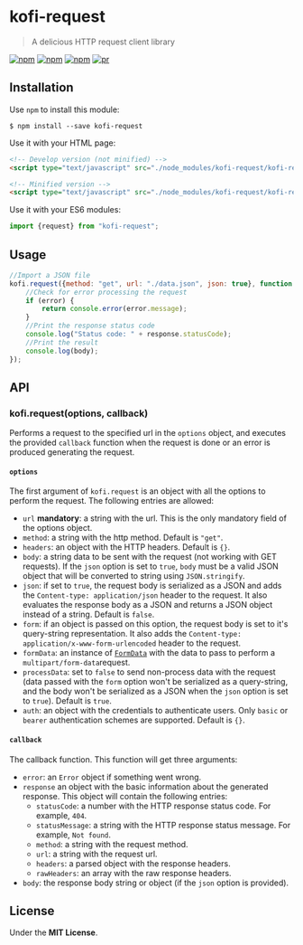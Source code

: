 # kofi-request 

> A delicious HTTP request client library

[![npm](https://img.shields.io/npm/v/kofi-request.svg?style=flat-square)](https://www.npmjs.com/package/kofi-request)
[![npm](https://img.shields.io/npm/dt/kofi-request.svg?style=flat-square)](https://www.npmjs.com/package/kofi-request)
[![npm](https://img.shields.io/npm/l/kofi-request.svg?style=flat-square)](https://github.com/jmjuanes/kofi)
[![pr](https://img.shields.io/badge/PRs-welcome-brightgreen.svg?style=flat-square)]()


## Installation 

Use `npm` to install this module: 

```
$ npm install --save kofi-request
```

Use it with your HTML page: 

```html
<!-- Develop version (not minified) -->
<script type="text/javascript" src="./node_modules/kofi-request/kofi-request.js"></script>

<!-- Minified version -->
<script type="text/javascript" src="./node_modules/kofi-request/kofi-request.min.js"></script>
```

Use it with your ES6 modules: 

```javascript
import {request} from "kofi-request";
```

## Usage

```javascript
//Import a JSON file
kofi.request({method: "get", url: "./data.json", json: true}, function (error, response, body){
    //Check for error processing the request 
    if (error) {
        return console.error(error.message);
    } 
    //Print the response status code
    console.log("Status code: " + response.statusCode);
    //Print the result
    console.log(body);
});
```


## API

### kofi.request(options, callback)

Performs a request to the specified url in the `options` object, and executes the provided `callback` function when the request is done or an error is produced generating the request.

#### `options`

The first argument of `kofi.request` is an object with all the options to perform the request. The following entries are allowed: 

- `url` **mandatory**: a string with the url. This is the only mandatory field of the options object.
- `method`: a string with the http method. Default is `"get"`.
- `headers`: an object with the HTTP headers. Default is `{}`.
- `body`: a string data to be sent with the request (not working with GET requests). If the `json` option is set to `true`, `body` must be a valid JSON object that will be converted to string using `JSON.stringify`.
- `json`: if set to `true`, the request body is serialized as a JSON and adds the `Content-type: application/json` header to the request. It also evaluates the response body as a JSON and returns a JSON object instead of a string. Default is `false`.
- `form`: if an object is passed on this option, the request body is set to it's query-string representation. It also adds the `Content-type: application/x-www-form-urlencoded` header to the request.
- `formData`: an instance of [`FormData`](https://developer.mozilla.org/en-US/docs/Web/API/FormData) with the data to pass to perform a `multipart/form-data`request. 
- `processData`: set to `false` to send non-process data with the request (data passed with the `form` option won't be serialized as a query-string, and the body won't be serialized as a JSON when the `json` option is set to `true`). Default is `true`.
- `auth`: an object with the credentials to authenticate users. Only `basic` or `bearer` authentication schemes are supported. Default is `{}`. 

#### `callback` 

The callback function. This function will get three arguments: 

- `error`: an `Error` object if something went wrong.
- `response` an object with the basic information about the generated response. This object will contain the following entries: 
  - `statusCode`: a number with the HTTP response status code. For example, `404`.
  - `statusMessage`: a string with the HTTP response status message. For example, `Not found`.
  - `method`: a string with the request method. 
  - `url`: a string with the request url.
  - `headers`: a parsed object with the response headers.
  - `rawHeaders`: an array with the raw response headers.
- `body`: the response body string or object (if the `json` option is provided).

## License

Under the **MIT License**.



